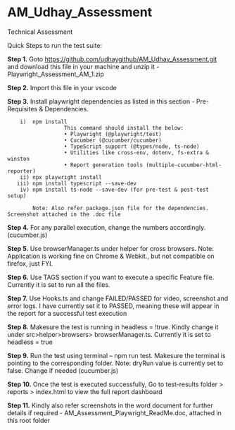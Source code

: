 # AM_Udhay_Assessment
Technical Assessment

Quick Steps to run the test suite: 

**Step 1.**	Goto https://github.com/udhaygithub/AM_Udhay_Assessment.git and download this file in your machine and unzip it - Playwright_Assessment_AM_1.zip

**Step 2.**	Import this file in your vscode

**Step 3.**	Install playwright dependencies as listed in this section - Pre-Requisites & Dependencies. 
        
        i)	npm install
                      This command should install the below:
                      •	Playwright (@playwright/test)
                      •	Cucumber (@cucumber/cucumber)
                      •	TypeScript support (@types/node, ts-node)
                      •	Utilities like cross-env, dotenv, fs-extra & winston
                      •	Report generation tools (multiple-cucumber-html-reporter)
        ii)	npx playwright install
       iii)	npm install typescript --save-dev
        iv)	npm install ts-node --save-dev (for pre-test & post-test setup)
            
            Note: Also refer package.json file for the dependencies. Screenshot attached in the .doc file

**Step 4.**	For any parallel execution, change the numbers accordingly. (cucumber.js)

**Step 5.**	Use browserManager.ts under helper for cross browsers. Note: Application is working fine on Chrome & Webkit., but not compatible on firefox, just FYI.

**Step 6.**	Use TAGS section if you want to execute a specific Feature file. Currently it is set to run all the files.

**Step 7.**	Use Hooks.ts and change FAILED/PASSED for video, screenshot and error logs. I have currently set it to PASSED, meaning these will appear in the report for a successful test execution

**Step 8.**	Makesure the test is running in headless = !true. Kindly change it under src>helper>browsers> browserManager.ts.
            Currently it is set to headless = true

**Step 9.**	Run the test using terminal – npm run test. Makesure the terminal is pointing to the corresponding folder. Note: dryRun value is currently set to false. Change if needed (cucumber.js)

**Step 10.**	Once the test is executed successfully, Go to test-results folder > reports > index.html to view the full report dashboard

**Step 11.** Kindly also refer screenshots in the word document for further details if required - AM_Assessment_Playwright_ReadMe.doc, attached in this root folder
